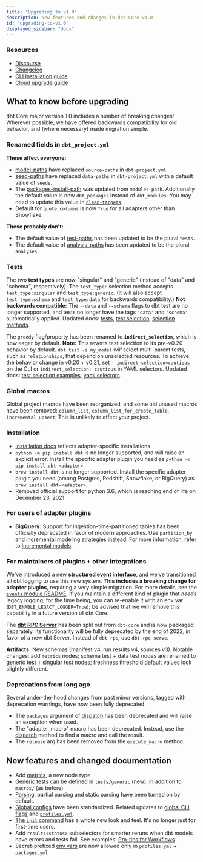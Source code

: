 ```yaml
---
title: "Upgrading to v1.0"
description: New features and changes in dbt Core v1.0
id: "upgrading-to-v1.0"
displayed_sidebar: "docs"
---
```



### Resources

- [Discourse](https://discourse.getdbt.com/t/3180)
- [Changelog](https://github.com/dbt-labs/dbt-core/blob/1.0.latest/CHANGELOG.md)
- [CLI Installation guide](/docs/core/installation-overview)
- [Cloud upgrade guide](/docs/dbt-versions/upgrade-core-in-cloud)

## What to know before upgrading

dbt Core major version 1.0 includes a number of breaking changes! Wherever possible, we have offered backwards compatibility for old behavior, and (where necessary) made migration simple.

### Renamed fields in `dbt_project.yml`

**These affect everyone:**
- [model-paths](/reference/project-configs/model-paths) have replaced `source-paths` in `dbt-project.yml`.
- [seed-paths](/reference/project-configs/seed-paths) have replaced `data-paths` in `dbt-project.yml` with a default value of `seeds`.
- The [packages-install-path](/reference/project-configs/packages-install-path) was updated from `modules-path`.  Additionally the default value is now `dbt_packages` instead of `dbt_modules`.  You may need to update this value in [`clean-targets`](/reference/project-configs/clean-targets).
- Default for `quote_columns` is now `True` for all adapters other than Snowflake.

**These probably don't:**
- The default value of [test-paths](/reference/project-configs/test-paths) has been updated to be the plural `tests`.
- The default value of [analysis-paths](/reference/project-configs/analysis-paths) has been updated to be the plural `analyses`.

### Tests

The two **test types** are now "singular" and "generic" (instead of "data" and "schema", respectively). The `test_type:` selection method accepts `test_type:singular` and `test_type:generic`. (It will also accept `test_type:schema` and `test_type:data` for backwards compatibility.) **Not backwards compatible:** The `--data` and `--schema` flags to dbt test are no longer supported, and tests no longer have the tags `'data'` and `'schema'` automatically applied. Updated docs: [tests](/docs/build/data-tests), [test selection](/reference/node-selection/test-selection-examples), [selection methods](/reference/node-selection/methods).

The `greedy` flag/property has been renamed to **`indirect_selection`**, which is now eager by default. **Note:** This reverts test selection to its pre-v0.20 behavior by default. `dbt test -s my_model` _will_ select multi-parent tests, such as `relationships`, that depend on unselected resources. To achieve the behavior change in v0.20 + v0.21, set `--indirect-selection=cautious` on the CLI or `indirect_selection: cautious` in YAML selectors. Updated docs: [test selection examples](/reference/node-selection/test-selection-examples), [yaml selectors](/reference/node-selection/yaml-selectors).

### Global macros

Global project macros have been reorganized, and some old unused macros have been removed: `column_list`, `column_list_for_create_table`, `incremental_upsert`. This is unlikely to affect your project.

### Installation

- [Installation docs](/docs/supported-data-platforms) reflects adapter-specific installations
- `python -m pip install dbt` is no longer supported, and will raise an explicit error. Install the specific adapter plugin you need as `python -m pip install dbt-<adapter>`.
- `brew install dbt` is no longer supported. Install the specific adapter plugin you need (among Postgres, Redshift, Snowflake, or BigQuery) as `brew install dbt-<adapter>`.
- Removed official support for python 3.6, which is reaching end of life on December 23, 2021

### For users of adapter plugins

- **BigQuery:** Support for ingestion-time-partitioned tables has been officially deprecated in favor of modern approaches. Use `partition_by` and incremental modeling strategies instead. For more information, refer to [Incremental models](/docs/build/incremental-models).

### For maintainers of plugins + other integrations

We've introduced a new [**structured event interface**](/reference/events-logging), and we've transitioned all dbt logging to use this new system. **This includes a breaking change for adapter plugins**, requiring a very simple migration. For more details, see the [`events` module README](https://github.com/dbt-labs/dbt-core/blob/HEAD/core/dbt/events/README.md#adapter-maintainers). If you maintain a different kind of plugin that _needs_ legacy logging, for the time being, you can re-enable it with an env var (`DBT_ENABLE_LEGACY_LOGGER=True`); be advised that we will remove this capability in a future version of dbt Core.

The [**dbt RPC Server**](/reference/commands/rpc) has been split out from `dbt-core` and is now packaged separately. Its functionality will be fully deprecated by the end of 2022, in favor of a new dbt Server. Instead of `dbt rpc`, use `dbt-rpc serve`.

**Artifacts:** New schemas (manifest v4, run results v4, sources v3). Notable changes: add `metrics` nodes; schema test + data test nodes are renamed to generic test + singular test nodes; freshness threshold default values look slightly different.

### Deprecations from long ago

Several under-the-hood changes from past minor versions, tagged with deprecation warnings, have now been fully deprecated.
- The `packages` argument of [dispatch](/reference/dbt-jinja-functions/dispatch) has been deprecated and will raise an exception when used.
- The "adapter_macro" macro has been deprecated. Instead, use the [dispatch](/reference/dbt-jinja-functions/dispatch) method to find a macro and call the result.
- The `release` arg has been removed from the `execute_macro` method.

## New features and changed documentation

- Add [metrics](/docs/build/build-metrics-intro), a new node type
- [Generic tests](/best-practices/writing-custom-generic-tests) can be defined in `tests/generic` (new), in addition to `macros/` (as before)
- [Parsing](/reference/parsing): partial parsing and static parsing have been turned on by default.
- [Global configs](/reference/global-configs/about-global-configs) have been standardized. Related updates to [global CLI flags](/reference/global-cli-flags) and [`profiles.yml`](/docs/core/connect-data-platform/profiles.yml).
- [The `init` command](/reference/commands/init) has a whole new look and feel. It's no longer just for first-time users.
- Add `result:<status>` subselectors for smarter reruns when dbt models have errors and tests fail. See examples: [Pro-tips for Workflows](/best-practices/best-practice-workflows#pro-tips-for-workflows)
- Secret-prefixed [env vars](/reference/dbt-jinja-functions/env_var) are now allowed only in `profiles.yml` + `packages.yml`
